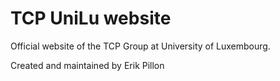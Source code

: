 # TCP UniLu website

Official website of the TCP Group at University of Luxembourg.

Created and maintained by Erik Pillon
